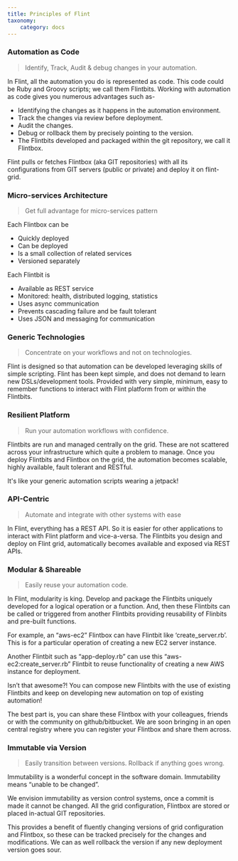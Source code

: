 ```yaml
---
title: Principles of Flint
taxonomy:
    category: docs
---
```

### Automation as Code
> Identify, Track, Audit & debug changes in your automation.

In Flint, all the automation you do is represented as code. This code could be Ruby and Groovy scripts; we call them Flintbits.
Working with automation as code gives you numerous advantages such as-

* Identifying the changes as it happens in the automation environment.
* Track the changes via review before deployment.
* Audit the changes.
* Debug or rollback them by precisely pointing to the version.
* The Flintbits developed and packaged within the git repository, we call it Flintbox.

Flint pulls or fetches Flintbox (aka GIT repositories) with all its configurations from GIT servers (public or private) and deploy it on flint-grid.

### Micro-services Architecture
> Get full advantage for micro-services pattern

Each Flintbox can be
* Quickly deployed
* Can be deployed
* Is a small collection of related services
* Versioned separately

Each Flintbit is
* Available as REST service
* Monitored: health, distributed logging, statistics
* Uses async communication
* Prevents cascading failure and be fault tolerant
* Uses JSON and messaging for communication

### Generic Technologies
> Concentrate on your workflows and not on technologies.

Flint is designed so that automation can be developed leveraging skills of simple scripting. Flint has been kept simple, and does not demand to learn new DSLs/development tools. Provided with very simple, minimum, easy to remember functions to interact with Flint platform from or within the Flintbits.

### Resilient Platform
> Run your automation workflows with confidence.

Flintbits are run and managed centrally on the grid. These are not scattered across your infrastructure which quite a problem to manage. Once you deploy Flintbits and Flintbox on the grid, the automation becomes scalable, highly available, fault tolerant and RESTful.

It's like your generic automation scripts wearing a jetpack!

### API-Centric
> Automate and integrate with other systems with ease

In Flint, everything has a REST API. So it is easier for other applications to interact with Flint platform and vice-a-versa. The Flintbits you design and deploy on Flint grid, automatically becomes available and exposed via REST APIs.

### Modular & Shareable
> Easily reuse your automation code.

In Flint, modularity is king. Develop and package the Flintbits uniquely developed for a logical operation or a function. And, then these Flintbits can be called or triggered from another Flintbits providing reusability of Flinbits and pre-built functions.

For example, an “aws-ec2” Flintbox can have Flintbit like ‘create_server.rb’. This is for a particular operation of creating a new EC2 server instance. 

Another Flintbit such as “app-deploy.rb” can use this “aws-ec2:create_server.rb” Flintbit to reuse functionality of creating a new AWS instance for deployment.

Isn’t that awesome?! You can compose new Flintbits with the use of existing Flintbits and keep on developing new automation on top of existing automation!

The best part is, you can share these Flintbox with your colleagues, friends or with the community on github/bitbucket. We are soon bringing in an open central registry where you can register your Flintbox and share them across.

### Immutable via Version
> Easily transition between versions. Rollback if anything goes wrong.

Immutability is a wonderful concept in the software domain. Immutability means “unable to be changed”.

We envision immutability as version control systems, once a commit is made it cannot be changed. All the grid configuration, Flintbox are stored or placed in-actual GIT repositories.

This provides a benefit of fluently changing versions of grid configuration and Flintbox, so these can be tracked precisely for the changes and modifications. We can as well rollback the version if any new deployment version goes sour.
